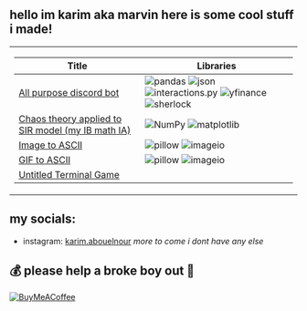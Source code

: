 ## hello im karim aka marvin here is some cool stuff i made!
<table>
<tr><td>
  
|Title | Libraries|
|--|--|
|[All purpose discord bot](https://github.com/marvin5567/all-purpose-discord-bot)|![pandas](https://img.shields.io/badge/pandas-black?style=flat-square&logo=pandas&logoColor=white) ![json](https://img.shields.io/badge/json-black?style=flat-square&logo=json&logoColor=white) ![interactions.py](https://img.shields.io/badge/interactions.py-black?style=flat-square&logo=interactions.py&logoColor=black)  ![yfinance](https://img.shields.io/badge/yfinance-black?style=flat-square&logo=yfinance&logoColor=black) ![sherlock](https://img.shields.io/badge/sherlock-black?style=flat-square&logo=sherlock&logoColor=black)|
|[Chaos theory applied to SIR model (my IB math IA)](https://github.com/marvin5567/SIR-model-applied-to-chaos-theory)|![NumPy](https://img.shields.io/badge/NumPy-black?style=flat-square&logo=numpy) ![matplotlib](https://img.shields.io/badge/matplotlib-black?style=flat-square&logo=Matplotlib&logoColor=black)|
|[Image to ASCII](https://github.com/marvin5567/image-to-ascii)| ![pillow](https://img.shields.io/badge/pillow-black?style=flat-square&logo=pillow&logoColor=black) ![imageio](https://img.shields.io/badge/imageio-black?style=flat-square&logo=imageio&logoColor=black)|
|[GIF to ASCII](https://github.com/marvin5567/gif-to-ascii)|![pillow](https://img.shields.io/badge/pillow-black?style=flat-square&logo=pillow&logoColor=black) ![imageio](https://img.shields.io/badge/imageio-black?style=flat-square&logo=imageio&logoColor=black)|
|[Untitled Terminal Game](https://github.com/marvin5567/untitled-terminal-game)||

</tr></td>
</table>


## my socials:
- instagram: [karim.abouelnour](https://instagram.com/karim.abouelnour)
*more to come i dont have any else*



## 💰 please help a broke boy out 🙏
[![BuyMeACoffee](https://img.shields.io/badge/Buy%20Me%20a%20Coffee-ffdd00?style=for-the-badge&logo=buy-me-a-coffee&logoColor=black)](https://buymeacoffee.com/marvino) 
